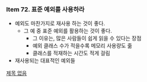 ### Item 72. 표준 예외를 사용하라

- 예외도 마찬가지로 재사용 하는 것이 좋다.
    - 그 예 중 표준 예외를 활용하는 것이 좋다.
        - 그 이유는, 많은 사람들이 쉽게 읽을 수 있다는 장점
        - 예외 클래스 수가 적을수록 메모리 사용량도 줆
        - 클래스를 적재하는 시간도 적게 걸림
- 재사용되는 대표적인 예외들

[제목 없음](https://www.notion.so/5c20a5044e844d728475c7a1713e9b2c)